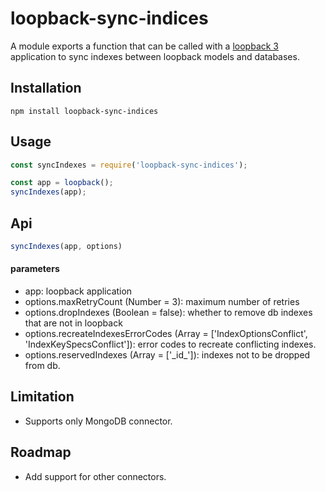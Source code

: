 # loopback-sync-indices

A module exports a function that can be called with a [loopback 3](https://loopback.io/) application to sync indexes between loopback models and databases.

## Installation

```shell
npm install loopback-sync-indices
```

## Usage


```javascript
const syncIndexes = require('loopback-sync-indices');

const app = loopback();
syncIndexes(app);

```

## Api

```javascript
syncIndexes(app, options)
```

#### parameters
* app: loopback application
* options.maxRetryCount (Number = 3): maximum number of retries
* options.dropIndexes (Boolean = false): whether to remove db indexes that are not in loopback
* options.recreateIndexesErrorCodes (Array = ['IndexOptionsConflict', 'IndexKeySpecsConflict']): error codes to recreate conflicting indexes.
* options.reservedIndexes (Array = ['\_id_']): indexes not to be dropped from db.

## Limitation

* Supports only MongoDB connector.

## Roadmap

* Add support for other connectors.

